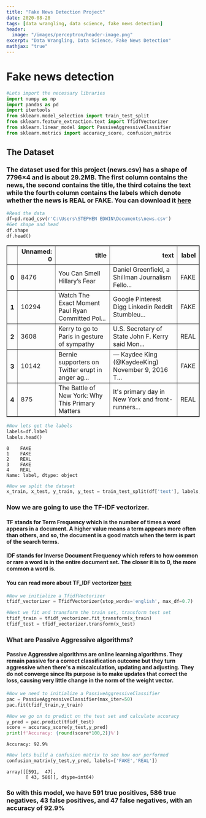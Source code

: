 ```yaml
---
title: "Fake News Detection Project"
date: 2020-08-28
tags: [data wrangling, data science, fake news detection]
header:
  image: "/images/perceptron/header-image.png"
excerpt: "Data Wrangling, Data Science, Fake News Detection"
mathjax: "true"
---
```

# Fake news detection


```python
#Lets import the necessary libraries
import numpy as np
import pandas as pd
import itertools
from sklearn.model_selection import train_test_split
from sklearn.feature_extraction.text import TfidfVectorizer
from sklearn.linear_model import PassiveAggressiveClassifier
from sklearn.metrics import accuracy_score, confusion_matrix
```

## The Dataset
### The dataset used for this project (news.csv) has a shape of 7796×4 and is about 29.2MB. The first column contains the news, the second contains the title, the third cotains the text while the fourth column contains the labels which denote whether the news is REAL or FAKE. You can download it [here](https://drive.google.com/file/d/1er9NJTLUA3qnRuyhfzuN0XUsoIC4a-_q/view)


```python
#Read the data
df=pd.read_csv(r'C:\Users\STEPHEN EDWIN\Documents\news.csv')
#Get shape and head
df.shape
df.head()
```




<div>
<style scoped>
    .dataframe tbody tr th:only-of-type {
        vertical-align: middle;
    }

    .dataframe tbody tr th {
        vertical-align: top;
    }

    .dataframe thead th {
        text-align: right;
    }
</style>
<table border="1" class="dataframe">
  <thead>
    <tr style="text-align: right;">
      <th></th>
      <th>Unnamed: 0</th>
      <th>title</th>
      <th>text</th>
      <th>label</th>
    </tr>
  </thead>
  <tbody>
    <tr>
      <th>0</th>
      <td>8476</td>
      <td>You Can Smell Hillary’s Fear</td>
      <td>Daniel Greenfield, a Shillman Journalism Fello...</td>
      <td>FAKE</td>
    </tr>
    <tr>
      <th>1</th>
      <td>10294</td>
      <td>Watch The Exact Moment Paul Ryan Committed Pol...</td>
      <td>Google Pinterest Digg Linkedin Reddit Stumbleu...</td>
      <td>FAKE</td>
    </tr>
    <tr>
      <th>2</th>
      <td>3608</td>
      <td>Kerry to go to Paris in gesture of sympathy</td>
      <td>U.S. Secretary of State John F. Kerry said Mon...</td>
      <td>REAL</td>
    </tr>
    <tr>
      <th>3</th>
      <td>10142</td>
      <td>Bernie supporters on Twitter erupt in anger ag...</td>
      <td>— Kaydee King (@KaydeeKing) November 9, 2016 T...</td>
      <td>FAKE</td>
    </tr>
    <tr>
      <th>4</th>
      <td>875</td>
      <td>The Battle of New York: Why This Primary Matters</td>
      <td>It's primary day in New York and front-runners...</td>
      <td>REAL</td>
    </tr>
  </tbody>
</table>
</div>




```python
#Now lets get the labels
labels=df.label
labels.head()
```




    0    FAKE
    1    FAKE
    2    REAL
    3    FAKE
    4    REAL
    Name: label, dtype: object




```python
#Now we split the dataset
x_train, x_test, y_train, y_test = train_test_split(df['text'], labels, test_size=0.2, random_state=7)
```

### Now we are going to use the TF-IDF vectorizer.
#### TF stands for Term Frequency which is the number of times a word appears in a document. A higher value means a term appears more often than others, and so, the document is a good match when the term is part of the search terms.
#### IDF stands for Inverse Document Frequency which refers to how common or rare a word is in the entire document set. The closer it is to 0, the more common a word is.
#### You can read more about TF_IDF vectorizer [here](https://monkeylearn.com/blog/what-is-tf-idf/)


```python
#Now we initialize a TfidfVectorizer
tfidf_vectorizer = TfidfVectorizer(stop_words='english', max_df=0.7)

#Next we fit and transform the train set, transform test set
tfidf_train = tfidf_vectorizer.fit_transform(x_train)
tfidf_test = tfidf_vectorizer.transform(x_test)
```

### What are Passive Aggressive algorithms?
#### Passive Aggressive algorithms are online learning algorithms. They remain passive for a correct classification outcome but they turn aggressive when there's a miscalculation, updating and adjusting. They do not converge since Its purpose is to make updates that correct the loss, causing very little change in the norm of the weight vector.


```python
#Now we need to initialize a PassiveAggressiveClassifier
pac = PassiveAggressiveClassifier(max_iter=50)
pac.fit(tfidf_train,y_train)

#Now we go on to predict on the test set and calculate accuracy
y_pred = pac.predict(tfidf_test)
score = accuracy_score(y_test,y_pred)
print(f'Accuracy: {round(score*100,2)}%')
```

    Accuracy: 92.9%



```python
#Now lets build a confusion matrix to see how our performed
confusion_matrix(y_test,y_pred, labels=['FAKE','REAL'])
```




    array([[591,  47],
           [ 43, 586]], dtype=int64)



### So with this model, we have 591 true positives, 586 true negatives, 43 false positives, and 47 false negatives, with an accuracy of 92.9% ###
